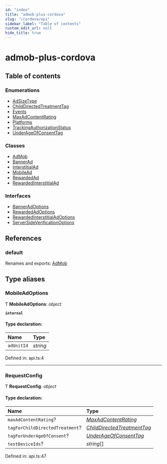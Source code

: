 ```yaml
---
id: "index"
title: "admob-plus-cordova"
slug: "/cordova/api"
sidebar_label: "Table of contents"
custom_edit_url: null
hide_title: true
---
```


# admob-plus-cordova

## Table of contents

### Enumerations

- [AdSizeType](enums/adsizetype.md)
- [ChildDirectedTreatmentTag](enums/childdirectedtreatmenttag.md)
- [Events](enums/events.md)
- [MaxAdContentRating](enums/maxadcontentrating.md)
- [Platforms](enums/platforms.md)
- [TrackingAuthorizationStatus](enums/trackingauthorizationstatus.md)
- [UnderAgeOfConsentTag](enums/underageofconsenttag.md)

### Classes

- [AdMob](classes/admob.md)
- [BannerAd](classes/bannerad.md)
- [InterstitialAd](classes/interstitialad.md)
- [MobileAd](classes/mobilead.md)
- [RewardedAd](classes/rewardedad.md)
- [RewardedInterstitialAd](classes/rewardedinterstitialad.md)

### Interfaces

- [BannerAdOptions](interfaces/banneradoptions.md)
- [RewardedAdOptions](interfaces/rewardedadoptions.md)
- [RewardedInterstitialAdOptions](interfaces/rewardedinterstitialadoptions.md)
- [ServerSideVerificationOptions](interfaces/serversideverificationoptions.md)

## References

### default

Renames and exports: [AdMob](classes/admob.md)

## Type aliases

### MobileAdOptions

Ƭ **MobileAdOptions**: *object*

**`internal`** 

#### Type declaration:

Name | Type |
:------ | :------ |
`adUnitId` | *string* |

Defined in: api.ts:4

___

### RequestConfig

Ƭ **RequestConfig**: *object*

#### Type declaration:

Name | Type |
:------ | :------ |
`maxAdContentRating`? | [*MaxAdContentRating*](enums/maxadcontentrating.md) |
`tagForChildDirectedTreatment`? | [*ChildDirectedTreatmentTag*](enums/childdirectedtreatmenttag.md) |
`tagForUnderAgeOfConsent`? | [*UnderAgeOfConsentTag*](enums/underageofconsenttag.md) |
`testDeviceIds`? | *string*[] |

Defined in: api.ts:47
